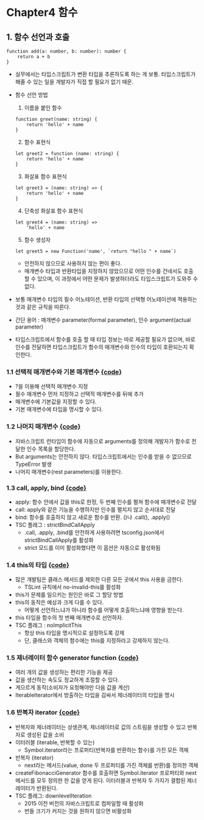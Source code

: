 # Chapter4 함수

## 1. 함수 선언과 호출
```
function add(a: number, b: number): number {
    return a + b
}
```

- 실무에서는 타입스크립트가 변환 타입을 추론하도록 하는 게 보통. 타입스크립트가 해줄 수 있는 일을 개발자가 직접 할 필요가 없기 때문.
- 함수 선언 방법
    1. 이름을 붙인 함수
    ```
    function greet(name: string) {
        return 'hello' + name
    }
    ````

    2. 함수 표현식
    ```
    let greet2 = function (name: string) {
        return 'hello' + name
    }
    ```

    3. 화살표 함수 표현식
    ```
    let greet3 = (name: string) => {
        return 'hello' + name
    }
    ```

    4. 단축성 화살표 함수 표현식
    ```
    let greet4 = (name: string) => 
        'hello' + name
    ```

    5. 함수 생성자 
    ```
    let greet5 = new Function('name', `return "hello " + name`)
    ```
    - 안전하지 않으므로 사용하지 않는 편이 좋다.
    - 매개변수 타입과 반환타입을 지정하지 않았으므로 어떤 인수를 건네서도 호출할 수 있으며, 이 과정에서 어떤 문제가 발생하더라도 타입스크립트가 도와주 수 없다.
- 보통 매개변수 타입의 필수 어노테이션, 반환 타입의 선택형 어노테이션에 젹용하는 것과 같은 규칙을 따른다.
- 간단 용어 : 매개변수 parameter(formal parameter), 인수 argument(actual parameter)
- 타입스크립트에서 함수를 호출 할 때 타입 정보는 따로 제공할 필요가 없으며, 바로 인수를 전달하면 타입스크립트가 함수의 매개변수와 인수의 타입이 호환되는지 확인한다.       

### 1.1 선택적 매개변수와 기본 매개변수 [{code}](../src/chapter4/function.ts)
- ?을 이용해 선택적 매개변수 지정
- 필수 매개변수 먼저 지정하고 선택적 매개변수를 뒤에 추가
- 매개변수에 기본값을 지정할 수 있다.
- 기본 매개변수에 타입을 명시할 수 있다.

### 1.2 나머지 매개변수 [{code}](../src/chapter4/rest.ts)
- 자바스크립트 런타임이 함수에 자동으로 arguments를 정의해 개발자가 함수로 전달한 인수 목록을 할당한다.
- But arguments는 안전하지 않다. 타입스크립트에서는 인수를 받을 수 없으므로 TypeError 발생
- 나머지 매개변수(rest parameters)를 이용한다. 

### 1.3 call, apply, bind [{code}](../src/chapter4/callApplyBind.ts)
- apply: 함수 안에서 값을 this로 한정, 두 번째 인수를 펼쳐 함수에 매개변수로 전달
- call: apply와 같은 기능을 수행하지만 인수를 펼치지 않고 순서대로 전달
- bind: 함수를 호출하지 않고 새로운 함수를 반환. ()나 .call(), .apply()
- TSC 플래그 : strictBindCallApply
    - .call, .apply, .bind를 안전하게 사용하려면 tsconfig.json에서 strictBindCallApply를 활성화
    - strict 모드를 이미 활성화했다면 이 옵션은 자동으로 활성화됨

### 1.4 this의 타입 [{code}](../src/chapter4/this.ts)
- 많은 개발팀은 클래스 메서드를 제외한 다른 모든 곳에서 this 사용을 금한다.
    - TSLint 규칙에서 no-invalid-this를 활성화
- this가 문제를 일으키는 원인은 바로 그 할당 방법
- this의 동작은 예상과 크게 다를 수 있다.
    - 어떻게 선언하느냐가 아니라 함수를 어떻게 호출하느냐에 영향을 받는다.
- this 타입을 함수의 첫 번째 매개변수로 선언하자.
- TSC 플래그 : noImplicitThis
    - 항상 this 타입을 명시적으로 설정하도록 강제
    - 단, 클래스와 객체의 함수에는 this를 지정하라고 강제하지 않는다.

### 1.5 제너레이터 함수 generator function [{code}](../src/chapter4/generator.ts)
- 여러 개의 값을 생성하는 편리한 기능을 제공
- 값을 생산하는 속도도 정교하게 조절할 수 있다.
- 게으르게 동작(소비자가 요청해야만 다음 값을 계산)
- IterableIterator에서 방출하는 타입을 감싸서 제너레이터의 타입을 명시

### 1.6 반복자 iterator [{code}](../src/chapter4/iterator.ts)
- 반복자와 제너레이터는 상생관계, 제너레이터로 값의 스트림을 생성할 수 있고 반복자로 생성된 값을 소비
- 이터러블 (iterable, 반복할 수 있는)
    - Symbol.iterator라는 프로퍼티(반복자를 반환하는 함수)를 가진 모든 객체
- 반복자 (iterator)
    - next라는 메서드(value, done 두 프로퍼티를 가진 객체를 반환)를 정의한 객체
- createFibonacciGenerator 함수를 호출하면 Symbol.iterator 프로퍼티와 next 메서드를 모두 정의한 한 값을 얻게 된다. 이터러블과 반복자 두 가지가 결합된 제너레이터가 반환된다.
- TSC 플래그: downlevelIteration
    - 2015 이전 버전의 자바스크립트로 컴파일할 때 활성화
    - 번들 크기가 커지는 것을 원하지 않으면 비활성화


